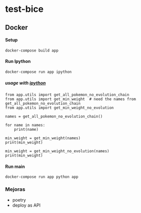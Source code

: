 # test-bice

## Docker

#### Setup

```
docker-compose build app
```

#### Run Ipython
```
docker-compose run app ipython
```

##### usage with [ipython](#ipython)
```
from app.utils import get_all_pokemon_no_evolution_chain
from app.utils import get_min_weight  # need the names from get_all_pokemon_no_evolution_chain
from app.utils import get_min_weight_no_evolution

names = get_all_pokemon_no_evolution_chain()

for name in names:
    print(name)

min_weight = get_min_weight(names)
print(min_weight)

min_weight = get_min_weight_no_evolution(names)
print(min_weight)
```

#### Run main

```
docker-compose run app python app
```


### Mejoras

- poetry
- deploy as API
